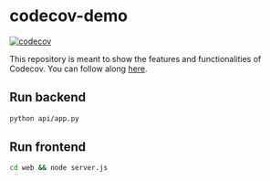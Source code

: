 # codecov-demo

[![codecov](https://codecov.io/gh/madatsci/codecov-demo/graph/badge.svg?token=3ZV9TDJ1EF)](https://codecov.io/gh/madatsci/codecov-demo)

This repository is meant to show the features and functionalities of Codecov. You can follow along [here](https://docs.codecov.com/docs/codecov-tutorial).

## Run backend

```bash
python api/app.py
```

## Run frontend

```bash
cd web && node server.js
```
